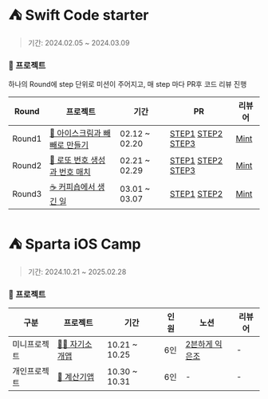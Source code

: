 # ⛺️ Swift Code starter
>기간:  2024.02.05 ~ 2024.03.09

### 📁 프로젝트
하나의 Round에 step 단위로 미션이 주어지고, 매 step 마다 PR후 코드 리뷰 진행

|Round|프로젝트|기간|PR|리뷰어|
|------|------|--|---|----|
|Round1|[🍨 아이스크림과 빼빼로 만들기](https://github.com/chaehyunp/swift-starter-Round1/tree/ss_14_smolder)|02.12 ~ 02.20|[STEP1](https://github.com/yagom-academy/swift-starter-Round1/pull/883)  [STEP2](https://github.com/yagom-academy/swift-starter-Round1/pull/893)  [STEP3](https://github.com/yagom-academy/swift-starter-Round1/pull/896)| [Mint](https://github.com/mint3382)|
|Round2|[🔢 로또 번호 생성과 번호 매치](https://github.com/chaehyunp/swift-starter-Round2/tree/ss_14_smolder)|02.21 ~ 02.29|[STEP1](https://github.com/yagom-academy/swift-starter-Round2/pull/713) [STEP2](https://github.com/yagom-academy/swift-starter-Round2/pull/714) [STEP3](https://github.com/yagom-academy/swift-starter-Round2/pull/718) | [Mint](https://github.com/mint3382)|
|Round3|[☕️ 커피숍에서 생긴 일](https://github.com/chaehyunp/swift-starter-Round3/tree/ss_14_smolder)|03.01 ~ 03.07|[STEP1](https://github.com/yagom-academy/swift-starter-Round3/pull/314) [STEP2](https://github.com/yagom-academy/swift-starter-Round3/pull/317) | [Mint](https://github.com/mint3382)|


# ⛺️ Sparta iOS Camp
>기간:  2024.10.21 ~ 2025.02.28

### 📁 프로젝트

|구분|프로젝트|기간|인원|노션|리뷰어|
|------|------|--|--|--|----|
|미니프로젝트|[🙋🏻 자기소개앱](https://github.com/CuissonEVEN/EvenH2.git)|10.21 ~ 10.25|6인|[2븐하게 익은조](https://teamsparta.notion.site/2-d584746e0f4d4916829354a27e5bd323)| - |
|개인프로젝트|[🧮 계산기앱]()|10.30 ~ 10.31|6인| - | - |

